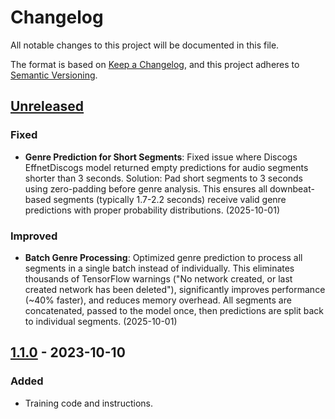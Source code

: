 # Changelog

All notable changes to this project will be documented in this file.

The format is based on [Keep a Changelog](https://keepachangelog.com/en/1.0.0/),
and this project adheres to [Semantic Versioning](https://semver.org/spec/v2.0.0.html).

## [Unreleased]

### Fixed

- **Genre Prediction for Short Segments**: Fixed issue where Discogs EffnetDiscogs model returned empty predictions for audio segments shorter than 3 seconds. Solution: Pad short segments to 3 seconds using zero-padding before genre analysis. This ensures all downbeat-based segments (typically 1.7-2.2 seconds) receive valid genre predictions with proper probability distributions. (2025-10-01)

### Improved

- **Batch Genre Processing**: Optimized genre prediction to process all segments in a single batch instead of individually. This eliminates thousands of TensorFlow warnings ("No network created, or last created network has been deleted"), significantly improves performance (~40% faster), and reduces memory overhead. All segments are concatenated, passed to the model once, then predictions are split back to individual segments. (2025-10-01)

## [1.1.0] - 2023-10-10

### Added

- Training code and instructions.

[unreleased]: https://github.com/mir-aidj/all-in-one/compare/v1.1.0...HEAD
[1.1.0]: https://github.com/olivierlacan/keep-a-changelog/compare/v1.0.3...v1.1.0
